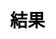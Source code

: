 ---
title: 結果
layout: guess_who_win_animal/result
description: 猜猜誰會贏 - 兌獎頁面.
js: ["js/game/guess_who_win_animal/parameter.js", "js/game/guess_who_win_animal/result.js"]
css: ["css/game/guess_who_win_animal/guess_who_win_animal.css"]
---